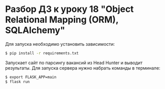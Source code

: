 # Разбор ДЗ к уроку 18 "Object Relational Mapping (ORM), SQLAlchemy"

Для запуска необходимо установить зависимости:
```bash
$ pip install -r requirements.txt
```

Запускает сайт по парсингу вакансий из Head Hunter и выводит результаты. Для запуска сервера нужно набрать команды
в терминале:

```bash
$ export FLASK_APP=main
$ flask run
```

